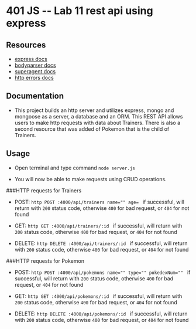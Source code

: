 401 JS --  Lab 11 rest api using express
===


## Resources  
* [express docs](http://expressjs.com/en/4x/api.html)
* [bodyparser docs](https://github.com/expressjs/body-parser)
* [superagent docs](https://visionmedia.github.io/superagent/)
* [http errors docs](https://github.com/jshttp/http-errors)


##  Documentation  
* This project builds an http server and utilizes express, mongo and mongoose as a server, a database and an ORM. This REST API allows users to make http requests with data about Trainers. There is also a second resource that was added of Pokemon that is the child of Trainers.

## Usage
* Open terminal and type command `node server.js`

* You will now be able to make requests using CRUD operations.

###HTTP requests for Trainers
* POST: `http POST :4000/api/trainers name="" age= `
  if successful, will return with `200` status code, otherwise `400` for bad request, or `404` for not found

* GET:  `http GET :4000/api/trainers/:id `
  if successful, will return with `200` status code, otherwise `400` for bad request, or `404` for not found

* DELETE:  `http DELETE :4000/api/trainers/:id `
  if successful, will return with `200` status code, otherwise `400` for bad request, or `404` for not found


###HTTP requests for Pokemon
* POST: `http POST :4000/api/pokemons name="" type="" pokedexNum="" `
  if successful, will return with `200` status code, otherwise `400` for bad request, or `404` for not found

* GET:  `http GET :4000/api/pokemons/:id `
  if successful, will return with `200` status code, otherwise `400` for bad request, or `404` for not found

* DELETE:  `http DELETE :4000/api/pokemons/:id `
  if successful, will return with `200` status code, otherwise `400` for bad request, or `404` for not found
